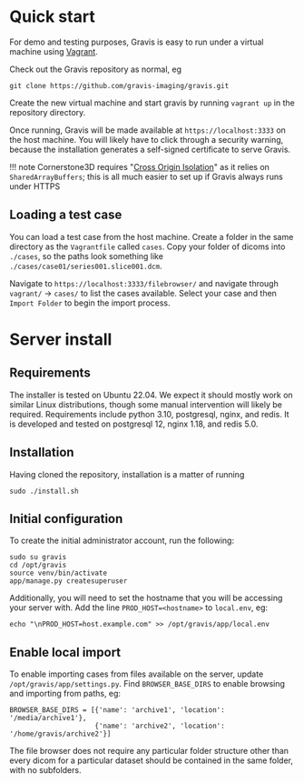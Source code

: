 # Quick start

For demo and testing purposes, Gravis is easy to run under a virtual machine using [Vagrant](). 

Check out the Gravis repository as normal, eg

```
git clone https://github.com/gravis-imaging/gravis.git
```

Create the new virtual machine and start gravis by running `vagrant up` in the repository directory. 

Once running, Gravis will be made available at `https://localhost:3333` on the host machine. You will likely have to click through a security warning, because the installation generates a self-signed certificate to serve Gravis. 

!!! note
    Cornerstone3D requires "[Cross Origin Isolation](https://web.dev/articles/why-coop-coep)" as it relies on `SharedArrayBuffers`; this is all much easier to set up if Gravis always runs under HTTPS

## Loading a test case

You can load a test case from the host machine. Create a folder in the same directory as the `Vagrantfile` called `cases`. Copy your folder of dicoms into `./cases`, so the paths look something like `./cases/case01/series001.slice001.dcm`. 

Navigate to `https://localhost:3333/filebrowser/` and navigate through `vagrant/` -> `cases/` to list the cases available. Select your case and then `Import Folder` to begin the import process.

# Server install

## Requirements
The installer is tested on Ubuntu 22.04. We expect it should mostly work on similar Linux distributions, though some manual intervention will likely be required. Requirements include python 3.10, postgresql, nginx, and redis. It is developed and tested on postgresql 12, nginx 1.18, and redis 5.0.

## Installation

Having cloned the repository, installation is a matter of running 

```
sudo ./install.sh
```

## Initial configuration

To create the initial administrator account, run the following:

```
sudo su gravis 
cd /opt/gravis
source venv/bin/activate
app/manage.py createsuperuser
```

Additionally, you will need to set the hostname that you will be accessing your server with. Add the line `PROD_HOST=<hostname>` to `local.env`, eg:

```
echo "\nPROD_HOST=host.example.com" >> /opt/gravis/app/local.env
```

## Enable local import

To enable importing cases from files available on the server, update `/opt/gravis/app/settings.py`. Find `BROWSER_BASE_DIRS` to enable browsing and importing from paths, eg:

```
BROWSER_BASE_DIRS = [{'name': 'archive1', 'location': '/media/archive1'},
                     {'name': 'archive2', 'location': '/home/gravis/archive2'}]
```

The file browser does not require any particular folder structure other than every dicom for a particular dataset should be contained in the same folder, with no subfolders. 

